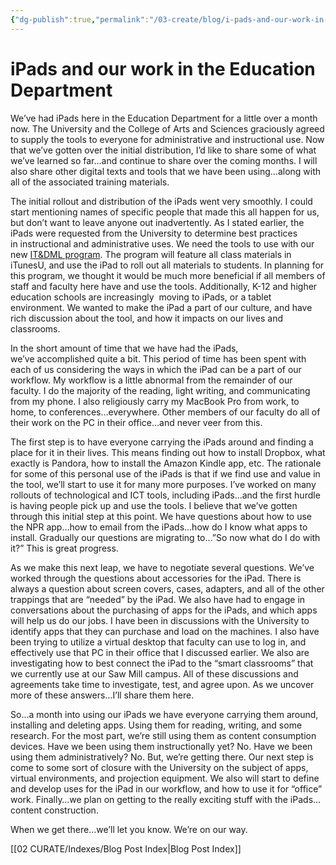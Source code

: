 ```yaml
---
{"dg-publish":true,"permalink":"/03-create/blog/i-pads-and-our-work-in-the-education-department/","title":"iPads and our work in the Education Department","tags":["ipads","itdml","online-collaborative-inquiry","online-content-construction","online-reading-comprehension"]}
---
```


# iPads and our work in the Education Department

We’ve had iPads here in the Education Department for a little over a month now. The University and the College of Arts and Sciences graciously agreed to supply the tools to everyone for administrative and instructional use. Now that we’ve gotten over the initial distribution, I’d like to share some of what we’ve learned so far…and continue to share over the coming months. I will also share other digital texts and tools that we have been using…along with all of the associated training materials.

The initial rollout and distribution of the iPads went very smoothly. I could start mentioning names of specific people that made this all happen for us, but don’t want to leave anyone out inadvertently. As I stated earlier, the iPads were requested from the University to determine best practices in instructional and administrative uses. We need the tools to use with our new [IT&DML program](http://www.newhaven.edu/4601/Education/286693/). The program will feature all class materials in iTunesU, and use the iPad to roll out all materials to students. In planning for this program, we thought it would be much more beneficial if all members of staff and faculty here have and use the tools. Additionally, K-12 and higher education schools are increasingly  moving to iPads, or a tablet environment. We wanted to make the iPad a part of our culture, and have rich discussion about the tool, and how it impacts on our lives and classrooms.

In the short amount of time that we have had the iPads, we’ve accomplished quite a bit. This period of time has been spent with each of us considering the ways in which the iPad can be a part of our workflow. My workflow is a little abnormal from the remainder of our faculty. I do the majority of the reading, light writing, and communicating from my phone. I also religiously carry my MacBook Pro from work, to home, to conferences…everywhere. Other members of our faculty do all of their work on the PC in their office…and never veer from this.

The first step is to have everyone carrying the iPads around and finding a place for it in their lives. This means finding out how to install Dropbox, what exactly is Pandora, how to install the Amazon Kindle app, etc. The rationale for some of this personal use of the iPads is that if we find use and value in the tool, we’ll start to use it for many more purposes. I’ve worked on many rollouts of technological and ICT tools, including iPads…and the first hurdle is having people pick up and use the tools. I believe that we’ve gotten through this initial step at this point. We have questions about how to use the NPR app…how to email from the iPads…how do I know what apps to install. Gradually our questions are migrating to…”So now what do I do with it?” This is great progress.

As we make this next leap, we have to negotiate several questions. We’ve worked through the questions about accessories for the iPad. There is always a question about screen covers, cases, adapters, and all of the other trappings that are “needed” by the iPad. We also have had to engage in conversations about the purchasing of apps for the iPads, and which apps will help us do our jobs. I have been in discussions with the University to identify apps that they can purchase and load on the machines. I also have been trying to utilize a virtual desktop that faculty can use to log in, and effectively use that PC in their office that I discussed earlier. We also are investigating how to best connect the iPad to the “smart classrooms” that we currently use at our Saw Mill campus. All of these discussions and agreements take time to investigate, test, and agree upon. As we uncover more of these answers…I’ll share them here.

So…a month into using our iPads we have everyone carrying them around, installing and deleting apps. Using them for reading, writing, and some research. For the most part, we’re still using them as content consumption devices. Have we been using them instructionally yet? No. Have we been using them administratively? No. But, we’re getting there. Our next step is come to some sort of closure with the University on the subject of apps, virtual environments, and projection equipment. We also will start to define and develop uses for the iPad in our workflow, and how to use it for “office” work. Finally…we plan on getting to the really exciting stuff with the iPads…content construction.

When we get there…we’ll let you know. We’re on our way.

[[02 CURATE/Indexes/Blog Post Index\|Blog Post Index]]